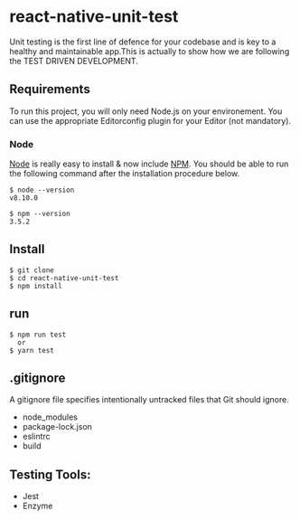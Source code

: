 # react-native-unit-test 

Unit testing is the first line of defence for your codebase and is key to a healthy and maintainable app.This is actually to show how we are following the TEST DRIVEN DEVELOPMENT.  

## Requirements

To run this project, you will only need Node.js on your environement.
You can use the appropriate Editorconfig plugin for your Editor (not mandatory).

### Node

[Node](http://nodejs.org/) is really easy to install & now include [NPM](https://npmjs.org/).
You should be able to run the following command after the installation procedure
below.

    $ node --version
    v8.10.0

    $ npm --version
    3.5.2

## Install

    $ git clone 
    $ cd react-native-unit-test
    $ npm install

## run 

    $ npm run test
      or 
    $ yarn test
    
## .gitignore

A gitignore file specifies intentionally untracked files that Git should ignore.

- node_modules
- package-lock.json
- eslintrc
- build

## Testing Tools:

- Jest
- Enzyme